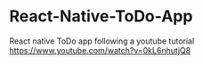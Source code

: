 # React-Native-ToDo-App
React native ToDo app following a youtube tutorial
https://www.youtube.com/watch?v=0kL6nhutjQ8